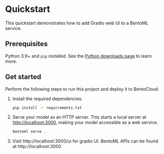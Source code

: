 # Quickstart

This quickstart demonstrates how to add Gradio web UI to a BentoML service. 

## Prerequisites

Python 3.9+ and `pip` installed. See the [Python downloads page](https://www.python.org/downloads/) to learn more.

## Get started

Perform the following steps to run this project and deploy it to BentoCloud.

1. Install the required dependencies:

   ```bash
   pip install -r requirements.txt
   ```

2. Serve your model as an HTTP server. This starts a local server at [http://localhost:3000](http://localhost:3000/), making your model accessible as a web service.

   ```bash
   bentoml serve .
   ```

3. Visit http://localhost:3000/ui for gradio UI. BentoML APIs can be found at http://localhost:3000

